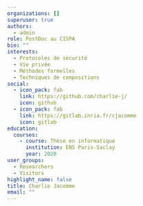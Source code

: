 ```yaml
---
organizations: []
superuser: true
authors:
  - admin
role: PostDoc au CISPA
bio: ""
interests:
  - Protocoles de sécurité
  - Vie privée
  - Méthodes formelles
  - Techniques de compositions
social:
  - icon_pack: fab
    link: https://github.com/charlie-j/
    icon: github
  - icon_pack: fab
    link: https://gitlab.inria.fr/cjacomme
    icon: gitlab
education:
  courses:
    - course: Thèse en informatique
      institution: ENS Paris-Saclay
      year: 2020
user_groups:
  - Researchers
  - Visitors
highlight_name: false
title: Charlie Jacomme
email: ""
---
```

